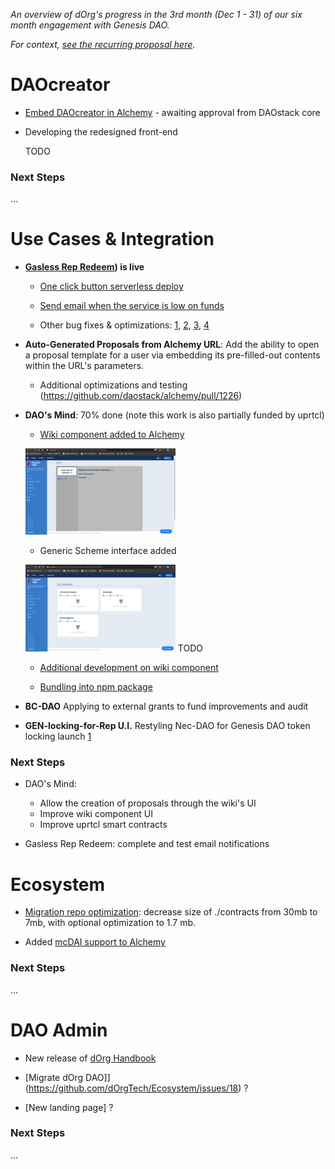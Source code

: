 *An overview of dOrg's progress in the 3rd month (Dec 1 - 31) of our six month engagement with Genesis DAO.*

*For context, [see the recurring proposal here](Genesis_Recurring_Funding.md).*

# DAOcreator

- [Embed DAOcreator in Alchemy](https://github.com/daostack/alchemy/pull/1264) - awaiting approval from DAOstack core

- Developing the redesigned front-end

	TODO

### Next Steps

...

# Use Cases & Integration

- **[Gasless Rep Redeem](https://github.com/dOrgTech/TxPayerService)) is live**

	- [One click button serverless deploy](https://github.com/dOrgTech/TxPayerService/pull/31)

	- [Send email when the service is low on funds](https://github.com/dOrgTech/TxPayerService/pull/40)

	- Other bug fixes & optimizations: [1](https://github.com/dOrgTech/TxPayerService/issues/38), [2](https://github.com/dOrgTech/TxPayerService/pull/35), [3](https://github.com/dOrgTech/TxPayerService/pull/37), [4](https://github.com/dOrgTech/TxPayerService/pull/34)

- **Auto-Generated Proposals from Alchemy URL**: Add the ability to open a proposal template for a user via embedding its pre-filled-out contents within the URL's parameters. 

	- Additional optimizations and testing (https://github.com/daostack/alchemy/pull/1226)


- **DAO's Mind**: 70% done (note this work is also partially funded by uprtcl)

	- [Wiki component added to Alchemy](https://github.com/dOrgTech/alchemy/commits/wiki_functionality_attachment)

	<p float="center">
		<img src="../img/uprtcl_1.png" width="50%" />
	<p/>

	- Generic Scheme interface added

	<p float="center">
		<img src="../img/uprtcl_2.png" width="50%" /> 	TODO
	</p>

	- [Additional development on wiki component](https://github.com/uprtcl/js-uprtcl/pull/21)

	- [Bundling into npm package](https://github.com/dOrgTech/daosMind)

- **BC-DAO** Applying to external grants to fund improvements and audit

- **GEN-locking-for-Rep U.I.** Restyling Nec-DAO for Genesis DAO token locking launch [1](https://github.com/dOrgTech/GEN-Locking/commit/459228d6fdbac2658574026893f6fcc813fcaba6)

### Next Steps

- DAO's Mind:
	- Allow the creation of proposals through the wiki's UI
	- Improve wiki component UI
	- Improve uprtcl smart contracts

- Gasless Rep Redeem: complete and test email notifications

# Ecosystem

- [Migration repo optimization](https://github.com/daostack/migration/pull/247): decrease size of ./contracts from 30mb to 7mb, with optional optimization to 1.7 mb.

- Added [mcDAI support to Alchemy](https://github.com/daostack/alchemy/pull/1269)

### Next Steps

...

# DAO Admin

- New release of [dOrg Handbook](https://dorg.gitbook.io/-/)

- [Migrate dOrg DAO]](https://github.com/dOrgTech/Ecosystem/issues/18) ?

- [New landing page] ? 

### Next Steps

...

